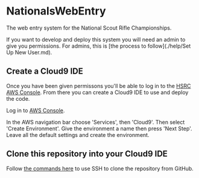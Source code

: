 # NationalsWebEntry
The web entry system for the National Scout Rifle Championships.

If you want to develop and deploy this system you will need an admin to give you permissions. For admins, this is [the process to follow](./help/Set Up New User.md).

## Create a Cloud9 IDE

Once you have been given permissons you'll be able to log in to the [HSRC AWS Console](https://hsrc.signin.aws.amazon.com/console). From there you can create a Cloud9 IDE to use and deploy the code.

Log in to [AWS Console](https://hsrc.signin.aws.amazon.com/console).

In the AWS navigation bar choose 'Services', then 'Cloud9'. Then select 'Create Environment'. Give the environment a name then press 'Next Step'. Leave all the default settings and create the environment.

## Clone this repository into your Cloud9 IDE

Follow [the commands here](help/GitHub%20SSH%20Setup.md) to use SSH to clone the repository from GitHub. 
